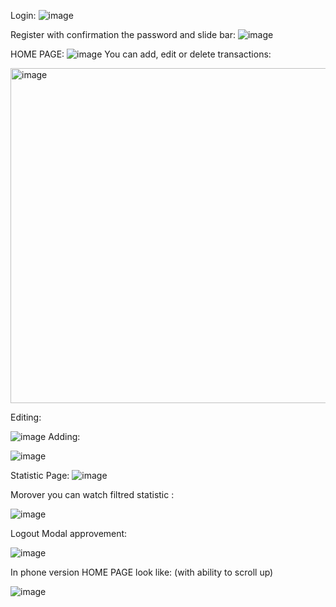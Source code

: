 Login:
![image](https://github.com/user-attachments/assets/47e68682-4cf6-49a1-abb7-898b6d4425b9)


Register with confirmation the password and slide bar:
![image](https://github.com/user-attachments/assets/eaf2e89e-5597-4594-9dc8-67256714f3ca)

HOME PAGE:
![image](https://github.com/user-attachments/assets/a13c648b-3b66-47a5-840c-874a2cd1d8a4)
You can add, edit or delete transactions:


<img width="536" alt="image" src="https://github.com/user-attachments/assets/0b3ab204-0247-44ed-8afd-87882dc3fd47">


Editing:

![image](https://github.com/user-attachments/assets/dda864c6-2e3e-4cc2-90b6-785d2eb127c1)
Adding:

![image](https://github.com/user-attachments/assets/bc91c12f-ef90-4520-a721-6e00fd2bba75)


Statistic Page:
![image](https://github.com/user-attachments/assets/50f723c9-28e1-4f40-a5ca-e9e318aa3e5b)


Morover you can watch filtred statistic :

![image](https://github.com/user-attachments/assets/c5c2c81d-9da8-40f9-bfdb-0400cf41f448)

Logout Modal approvement:

![image](https://github.com/user-attachments/assets/0d5e11b5-78ef-42a5-a2fa-538407c128d9)


In phone version HOME PAGE look like:
(with ability  to scroll up)


![image](https://github.com/user-attachments/assets/69060874-8a24-451d-9d5e-24e51a59cc75)








